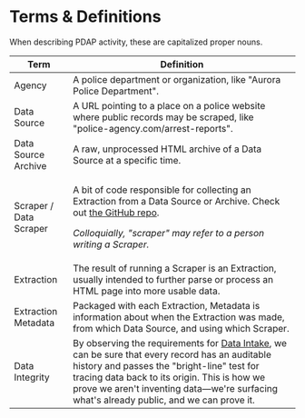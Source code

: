 # Terms & Definitions

When describing PDAP activity, these are capitalized proper nouns.

| Term                   | Definition                                                                                                                                                                                                                                                                                                             |
| ---------------------- | ---------------------------------------------------------------------------------------------------------------------------------------------------------------------------------------------------------------------------------------------------------------------------------------------------------------------- |
| Agency                 | A police department or organization, like "Aurora Police Department".                                                                                                                                                                                                                                                  |
| Data Source            | A URL pointing to a place on a police website where public records may be scraped, like "police-agency.com/arrest-reports".                                                                                                                                                                                            |
| Data Source Archive    | A raw, unprocessed HTML archive of a Data Source at a specific time.                                                                                                                                                                                                                                                   |
| Scraper / Data Scraper | <p>A bit of code responsible for collecting an Extraction from a Data Source or Archive. Check out <a href="https://github.com/Police-Data-Accessibility-Project/PDAP-Scrapers/">the GitHub repo</a>.</p><p></p><p><em>Colloquially, "scraper" may refer to a person writing a Scraper.</em></p>                       |
| Extraction             | The result of running a Scraper is an Extraction, usually intended to further parse or process an HTML page into more usable data.                                                                                                                                                                                     |
| Extraction Metadata    | Packaged with each Extraction, Metadata is information about when the Extraction was made, from which Data Source, and using which Scraper.                                                                                                                                                                            |
| Data Integrity         | By observing the requirements for [Data Intake](data-storage/data-intake/), we can be sure that every record has an auditable history and passes the "bright-line" test for tracing data back to its origin. This is how we prove we aren't inventing data—we're surfacing what's already public, and we can prove it. |
